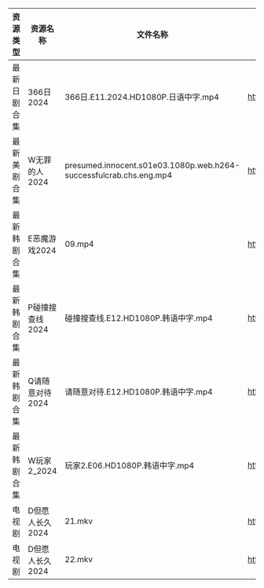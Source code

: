 | 资源类型   | 资源名称       | 文件名称                                                               | 分享链接                                 | 更新时间                |
| ------ | ---------- | ------------------------------------------------------------------ | ------------------------------------ | ------------------- |
| 最新日剧合集 | 366日2024   | 366日.E11.2024.HD1080P.日语中字.mp4                                     | https://www.alipan.com/s/Fyv9pc3R6TC | 2024-06-19 08:08:17 |
| 最新美剧合集 | W无罪的人2024  | presumed.innocent.s01e03.1080p.web.h264-successfulcrab.chs.eng.mp4 | https://www.alipan.com/s/qe61ZxAArpR | 2024-06-19 12:06:51 |
| 最新韩剧合集 | E恶魔游戏2024  | 09.mp4                                                             | https://www.alipan.com/s/UKDyPbTuTjh | 2024-06-19 00:05:23 |
| 最新韩剧合集 | P碰撞搜查线2024 | 碰撞搜查线.E12.HD1080P.韩语中字.mp4                                         | https://www.alipan.com/s/ExkrRtDoNYC | 2024-06-19 08:06:13 |
| 最新韩剧合集 | Q请随意对待2024 | 请随意对待.E12.HD1080P.韩语中字.mp4                                         | https://www.alipan.com/s/iJ1hfG7FjwZ | 2024-06-19 08:06:21 |
| 最新韩剧合集 | W玩家2_2024  | 玩家2.E06.HD1080P.韩语中字.mp4                                           | https://www.alipan.com/s/BQakqHpWTDX | 2024-06-19 08:09:00 |
| 电视剧    | D但愿人长久2024 | 21.mkv                                                             | https://www.alipan.com/s/FhuZUhrsRyc | 2024-06-19 00:05:11 |
| 电视剧    | D但愿人长久2024 | 22.mkv                                                             | https://www.alipan.com/s/FhuZUhrsRyc | 2024-06-19 00:05:11 |
